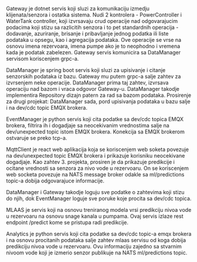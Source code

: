 Gateway je dotnet servis koji sluzi za komunikaciju izmedju klijenata/senzora i ostatka sistema.
Nudi 2 kontrolera - PowerController i WaterTank controller, koji izvrsavaju crud operacije
nad odgovarajucim podacima koji stizu sa razlicitih senzora i to pet standardnih operacija -
dodavanje, azuriranje, brisanje i pribavljanje jednog podatka ili liste podataka u opsegu,
kao i agregacija podataka. Ove operacije se vrse na osnovu imena rezervoara, imena pumpe ako
je to neophodno i vremena kada je podatak zabelezen. Gateway servis komunicira sa DataManager
servisom koriscenjem grpc-a.

DataManager je spring boot servis koji sluzi za upisivanje i citanje senzorskih podataka iz bazu.
Gateway mu putem grpc-a salje zahtev za izvrsenjem neke operacije. DataManager prima taj zahtev,
izvrsava operaciju nad bazom i vraca odgovor Gateway-u. DataManager takodje implementira
Repository dizajn patern za rad sa bazom podataka.
Prosirenje za drugi projekat: DataManager sada, pord upisivanja podataka u bazu salje i na
dev/cdc topic EMQX brokera.

EventManager je python servis koji cita podatke sa dev/cdc topica EMQX brokera, filtrira ih
i dogadjaje sa neocekivanim vrednostima salje na dev/unexpected topic istom EMQX brokera.
Konekcija sa EMQX brokerom ostvaruje se preko tcp-a.

MqttClient je react web aplikacija koja se koriscenjem web soketa povezuje na dev/unexpected
topic EMQX brokera i prikazuje korisniku neocekivane dogadjaje. Kao zahtev 3. projekta, prosiren je
da prikazuje predikcije i ocitane vrednosti sa senzora za nivo vode u rezervoaru. On se koriscenjem
web socketa povezuje na NATS message broker odakle sa ml/predictions topic-a dobija odgovarajuce
informacije.

DataManager i Gateway takodje loguju sve podatke o zahtevima koji stizu do njih, dok EventManager
loguje sve poruke koje procita sa dev/cdc topica.

MLAAS je servis koji na osnovu treniranog modela vrsi predikciju nivoa vode u rezervoaru na osnovu
snage kanala u pumpama. Ovaj servis izlaze rest endpoint /predict kome se pristupa radi predikcije.

Analytics je python servis koji cita podatke sa dev/cdc topic-a emqx brokera i na osnovu procitanih
podataka salje zahtev mlaas servisu od koga dobija predikciju nivoa vode u rezervoaru. Ovu informaciju
zajedno sa stvarnim nivoom vode koji je izmerio senzor publikuje na NATS ml/predictions topic.
